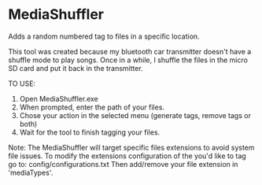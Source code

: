 # MediaShuffler
Adds a random numbered tag to files in a specific location.

This tool was created because my bluetooth car transmitter doesn't have a shuffle mode to play songs. Once in a while, I shuffle the files in the micro SD card and put it back in the transmitter.

TO USE:
1. Open MediaShuffler.exe
2. When prompted, enter the path of your files.
3. Chose your action in the selected menu (generate tags, remove tags or both)
4. Wait for the tool to finish tagging your files.

Note: The MediaShuffler will target specific files extensions to avoid system file issues.
To modify the extensions configuration of the you'd like to tag go to: config/configurations.txt
Then add/remove your file extension in 'mediaTypes'.


